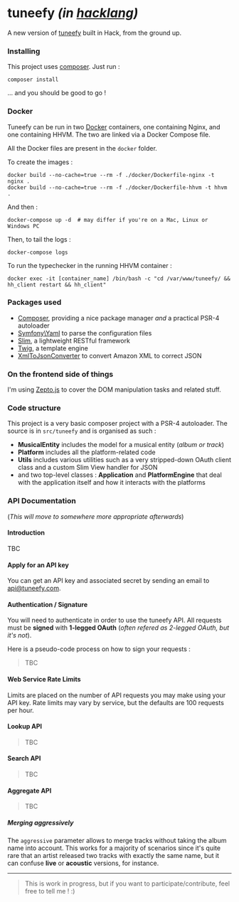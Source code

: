 # tuneefy _(in [hacklang](http://hacklang.org/))_

A new version of [tuneefy](http://tuneefy.com) built in Hack, from the ground up.

### Installing

This project uses [composer](https://getcomposer.org/). Just run :

    composer install

 ... and you should be good to go !

### Docker

Tuneefy can be run in two [Docker](https://www.docker.com/) containers, one containing Nginx, and one containing HHVM. The two are linked via a Docker Compose file.

All the Docker files are present in the `docker` folder.

To create the images :

    docker build --no-cache=true --rm -f ./docker/Dockerfile-nginx -t nginx .
    docker build --no-cache=true --rm -f ./docker/Dockerfile-hhvm -t hhvm .

And then :

    docker-compose up -d  # may differ if you're on a Mac, Linux or Windows PC

Then, to tail the logs :

    docker-compose logs

To run the typechecker in the running HHVM container :

    docker exec -it [container_name] /bin/bash -c "cd /var/www/tuneefy/ && hh_client restart && hh_client"

### Packages used

  - [Composer](https://getcomposer.org/), providing a nice package manager *and* a practical PSR-4 autoloader
  - [Symfony\Yaml](http://symfony.com/doc/current/components/yaml/introduction.html) to parse the configuration files
  - [Slim](http://www.slimframework.com/), a lightweight RESTful framework
  - [Twig](http://twig.sensiolabs.org/), a template engine
  - [XmlToJsonConverter](https://github.com/markwilson/xml-to-json) to convert Amazon XML to correct JSON

### On the frontend side of things

I'm using [Zepto.js](http://zeptojs.com) to cover the DOM manipulation tasks and related stuff.

### Code structure

This project is a very basic composer project with a PSR-4 autoloader.
The source is in `src/tuneefy` and is organised as such :

  * **MusicalEntity** includes the model for a musical entity (_album or track_)
  * **Platform** includes all the platform-related code
  * **Utils** includes various utilities such as a very stripped-down OAuth client class and a custom Slim View handler for JSON
  * and two top-level classes : **Application** and **PlatformEngine** that deal with the application itself and how it interacts with the platforms

### API Documentation
(_This will move to somewhere more appropriate afterwards_)

#### Introduction

TBC

#### Apply for an API key

You can get an API key and associated secret by sending an email to api@tuneefy.com.

#### Authentication / Signature

You will need to authenticate in order to use the tuneefy API. All requests must be **signed** with **1-legged OAuth** (_often refered as 2-legged OAuth, but it's not_).

Here is a pseudo-code process on how to sign your requests :

> TBC

#### Web Service Rate Limits

Limits are placed on the number of API requests you may make using your API key. Rate limits may vary by service, but the defaults are 100 requests per hour.

#### Lookup API

> TBC

#### Search API

> TBC

#### Aggregate API

> TBC

##### Merging aggressively

The `aggressive` parameter allows to merge tracks without taking the album name into account. This works for a majority of scenarios since it's quite rare that an artist released two tracks with exactly the same name, but it can confuse **live** or **acoustic** versions, for instance.


- - -

> This is work in progress, but if you want to participate/contribute, feel free to tell me ! :)
